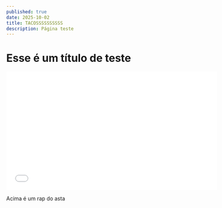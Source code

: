 ```yaml
---
published: true
date: 2025-10-02
title: TACOSSSSSSSSSS
description: Página teste
---
```

# Esse é um título de teste

<iframe width="560" height="315" src="[https://www.youtube.com/embed/lcGD1bokOXo?si=4nesRUgKSmrDmEoi](https://www.youtube.com/embed/lcGD1bokOXo?si=4nesRUgKSmrDmEoi)" title="YouTube video player" frameborder="0" allow="accelerometer; autoplay; clipboard-write; encrypted-media; gyroscope; picture-in-picture; web-share" referrerpolicy="strict-origin-when-cross-origin" allowfullscreen></iframe>  
  
Acima é um rap do asta
